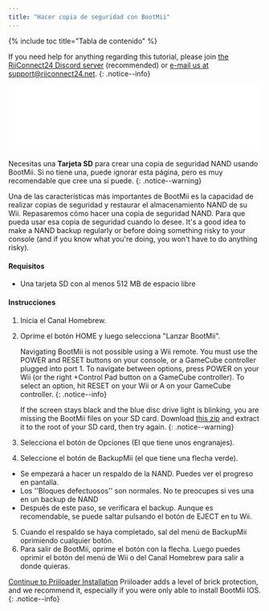 ```yaml
---
title: "Hacer copia de seguridad con BootMii"
---
```


{% include toc title="Tabla de contenido" %}

If you need help for anything regarding this tutorial, please join [the RiiConnect24 Discord server](https://discord.gg/rc24) (recommended) or [e-mail us at support@riiconnect24.net](mailto:support@riiconnect24.net).
{: .notice--info}

![Logotipo de BootMii](/images/bootmii.png)

Necesitas una **Tarjeta SD** para crear una copia de seguridad NAND usando BootMii. Si no tiene una, puede ignorar esta página, pero es muy recomendable que cree una si puede.
{: .notice--warning}

Una de las características más importantes de BootMii es la capacidad de realizar copias de seguridad y restaurar el almacenamiento NAND de su Wii. Repasaremos cómo hacer una copia de seguridad NAND. Para que pueda usar esa copia de seguridad cuando lo desee. It's a good idea to make a NAND backup regularly or before doing something risky to your console (and if you know what you're doing, you won't have to do anything risky).

#### Requisitos
* Una tarjeta SD con al menos 512 MB de espacio libre

#### Instrucciones
1. Inicia el Canal Homebrew.
2. Oprime el botón HOME y luego selecciona "Lanzar BootMii".

    Navigating BootMii is not possible using a Wii remote. You must use the POWER and RESET buttons on your console, or a GameCube controller plugged into port 1. To navigate between options, press POWER on your Wii (or the right +Control Pad button on a GameCube controller). To select an option, hit RESET on your Wii or A on your GameCube controller.
    {: .notice--info}


    If the screen stays black and the blue disc drive light is blinking, you are missing the BootMii files on your SD card. Download [this zip](https://static.hackmii.com/bootmii_sd_files.zip) and extract it to the root of your SD card, then try again.
    {: .notice--warning}

3. Selecciona el botón de Opciones (El que tiene unos engranajes).
4. Seleccione el botón de BackupMii (el que tiene una flecha verde).
- Se empezará a hacer un respaldo de la NAND. Puedes ver el progreso en pantalla.
- Los ''Bloques defectuosos'' son normales. No te preocupes si ves una en un backup de NAND
- Después de este paso, se verificara el backup. Aunque es recomendable, se puede saltar pulsando el botón de EJECT en tu Wii.
5. Cuando el respaldo se haya completado, sal del menú de BackupMii oprimiendo cualquier botón.
6. Para salir de BootMii, oprime el botón con la flecha. Luego puedes oprimir el botón del menú de Wii o del Canal Homebrew para salir a donde quieras.


<!---
To restore from a NAND backup on your SD card, you can follow these instructions using RestoreMii (the button right next to BackupMii with a red arrow).
{: .notice--info}
-->

[Continue to Priiloader Installation](priiloader) Priiloader adds a level of brick protection, and we recommend it, especially if you were only able to install BootMii IOS.
{: .notice--info}
